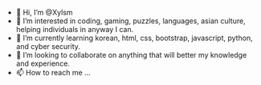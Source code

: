 - 👋 Hi, I’m @Xylsm
- 👀 I’m interested in coding, gaming, puzzles, languages, asian culture, helping individuals in anyway I can.
- 🌱 I’m currently learning korean, html, css, bootstrap, javascript, python, and cyber security.
- 💞️ I’m looking to collaborate on anything that will better my knowledge and experience.
- 📫 How to reach me ...

<!---
Xylsm/Xylsm is a ✨ special ✨ repository because its `README.md` (this file) appears on your GitHub profile.
You can click the Preview link to take a look at your changes.
--->
